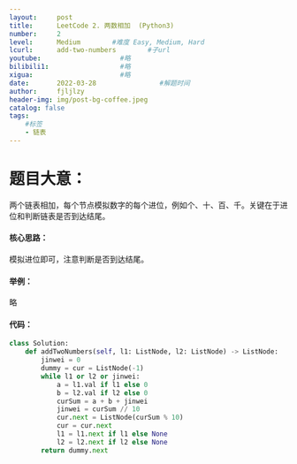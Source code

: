 ```yaml
---
layout:     post
title:      LeetCode 2. 两数相加  (Python3)  
number:     2               
level:      Medium        #难度 Easy, Medium, Hard
lcurl:      add-two-numbers        #子url
youtube:                    #略
bilibili1:                  #略
xigua:                      #略
date:       2022-03-28                #解题时间
author:     fjljlzy
header-img: img/post-bg-coffee.jpeg
catalog: false
tags: 
    #标签 
    - 链表
---
```

# 题目大意：
$$$$
两个链表相加，每个节点模拟数字的每个进位，例如个、十、百、千。关键在于进位和判断链表是否到达结尾。

#### 核心思路：
模拟进位即可，注意判断是否到达结尾。

#### 举例：
略

#### 代码：

```python
class Solution:
    def addTwoNumbers(self, l1: ListNode, l2: ListNode) -> ListNode:
        jinwei = 0
        dummy = cur = ListNode(-1)
        while l1 or l2 or jinwei:
            a = l1.val if l1 else 0
            b = l2.val if l2 else 0
            curSum = a + b + jinwei
            jinwei = curSum // 10
            cur.next = ListNode(curSum % 10)
            cur = cur.next
            l1 = l1.next if l1 else None
            l2 = l2.next if l2 else None
        return dummy.next
```

